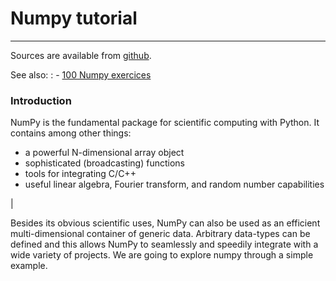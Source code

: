 Numpy tutorial
==============

------------------

Sources are available from [github](https://github.com/IEEE-LNMIIT-SB/numpy-tutorial).

See also:
:   -   [100 Numpy exercices](http://www.labri.fr/perso/nrougier/teaching/numpy.100/index.html)

### Introduction

NumPy is the fundamental package for scientific computing with Python.
It contains among other things:

-   a powerful N-dimensional array object
-   sophisticated (broadcasting) functions
-   tools for integrating C/C++ 
-   useful linear algebra, Fourier transform, and random number capabilities

|

Besides its obvious scientific uses, NumPy can also be used as an efficient multi-dimensional container of generic data.
Arbitrary data-types can be defined and this allows NumPy to seamlessly and speedily integrate with a wide variety of projects. We are going to
explore numpy through a simple example.
